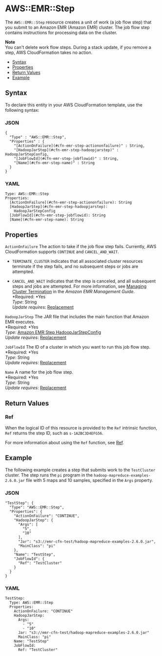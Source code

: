 # AWS::EMR::Step<a name="aws-resource-emr-step"></a>

The `AWS::EMR::Step` resource creates a unit of work \(a job flow step\) that you submit to an Amazon EMR \(Amazon EMR\) cluster\. The job flow step contains instructions for processing data on the cluster\.

**Note**  
You can't delete work flow steps\. During a stack update, if you remove a step, AWS CloudFormation takes no action\.


+ [Syntax](#aws-resource-emr-step-syntax)
+ [Properties](#w3ab2c21c10d633c11)
+ [Return Values](#w3ab2c21c10d633c13)
+ [Example](#w3ab2c21c10d633c15)

## Syntax<a name="aws-resource-emr-step-syntax"></a>

To declare this entity in your AWS CloudFormation template, use the following syntax:

### JSON<a name="aws-resource-emr-step-syntax.json"></a>

```
{
  "Type" : "AWS::EMR::Step",
  "Properties" : {
    "[ActionOnFailure](#cfn-emr-step-actiononfailure)" : String,
    "[HadoopJarStep](#cfn-emr-step-hadoopjarstep)" : HadoopJarStepConfig,
    "[JobFlowId](#cfn-emr-step-jobflowid)" : String,
    "[Name](#cfn-emr-step-name)" : String
  }
}
```

### YAML<a name="aws-resource-emr-step-syntax.yaml"></a>

```
Type: AWS::EMR::Step
Properties: 
  [ActionOnFailure](#cfn-emr-step-actiononfailure): String
  [HadoopJarStep](#cfn-emr-step-hadoopjarstep):
    HadoopJarStepConfig
  [JobFlowId](#cfn-emr-step-jobflowid): String
  [Name](#cfn-emr-step-name): String
```

## Properties<a name="w3ab2c21c10d633c11"></a>

`ActionOnFailure`  <a name="cfn-emr-step-actiononfailure"></a>
The action to take if the job flow step fails\. Currently, AWS CloudFormation supports `CONTINUE` and `CANCEL_AND_WAIT`\.  

+ `TERMINATE_CLUSTER` indicates that all associated cluster resources terminate if the step fails, and no subsequent steps or jobs are attempted\.

+ `CANCEL_AND_WAIT` indicates that the step is canceled, and all subsequent steps and jobs are attempted\.
For more information, see [Managing Cluster Termination](http://docs.aws.amazon.com//ElasticMapReduce/latest/ManagementGuide/UsingEMR_TerminationProtection.html) in the *Amazon EMR Management Guide*\.  
*Required: *Yes  
*Type*: String  
*Update requires*: [Replacement](using-cfn-updating-stacks-update-behaviors.md#update-replacement)

`HadoopJarStep`  <a name="cfn-emr-step-hadoopjarstep"></a>
The JAR file that includes the main function that Amazon EMR executes\.  
*Required: *Yes  
*Type*: [Amazon EMR Step HadoopJarStepConfig](aws-properties-emr-step-hadoopjarstepconfig.md)  
*Update requires*: [Replacement](using-cfn-updating-stacks-update-behaviors.md#update-replacement)

`JobFlowId`  <a name="cfn-emr-step-jobflowid"></a>
The ID of a cluster in which you want to run this job flow step\.  
*Required: *Yes  
*Type*: String  
*Update requires*: [Replacement](using-cfn-updating-stacks-update-behaviors.md#update-replacement)

`Name`  <a name="cfn-emr-step-name"></a>
A name for the job flow step\.  
*Required: *Yes  
*Type*: String  
*Update requires*: [Replacement](using-cfn-updating-stacks-update-behaviors.md#update-replacement)

## Return Values<a name="w3ab2c21c10d633c13"></a>

### Ref<a name="w3ab2c21c10d633c13b2"></a>

When the logical ID of this resource is provided to the `Ref` intrinsic function, `Ref` returns the step ID, such as `s-1A2BC3D4EFG56`\.

For more information about using the `Ref` function, see [Ref](intrinsic-function-reference-ref.md)\.

## Example<a name="w3ab2c21c10d633c15"></a>

The following example creates a step that submits work to the `TestCluster` cluster\. The step runs the `pi` program in the `hadoop-mapreduce-examples-2.6.0.jar` file with 5 maps and 10 samples, specified in the `Args` property\.

### JSON<a name="aws-resource-emr-step-example.json"></a>

```
"TestStep": {
  "Type": "AWS::EMR::Step",
  "Properties": {
    "ActionOnFailure": "CONTINUE",
    "HadoopJarStep": {
      "Args": [
        "5",
        "10"
      ],
      "Jar": "s3://emr-cfn-test/hadoop-mapreduce-examples-2.6.0.jar",
      "MainClass": "pi"
    },
    "Name": "TestStep",
    "JobFlowId": {
      "Ref": "TestCluster"
    }
  }
}
```

### YAML<a name="aws-resource-emr-step-example.yaml"></a>

```
TestStep: 
  Type: AWS::EMR::Step
  Properties: 
    ActionOnFailure: "CONTINUE"
    HadoopJarStep: 
      Args: 
        - "5"
        - "10"
      Jar: "s3://emr-cfn-test/hadoop-mapreduce-examples-2.6.0.jar"
      MainClass: "pi"
    Name: "TestStep"
    JobFlowId: 
      Ref: "TestCluster"
```